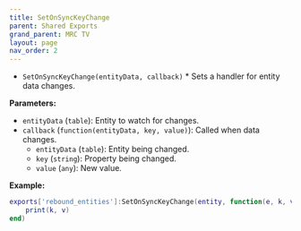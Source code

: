 ```yaml
--- 
title: SetOnSyncKeyChange 
parent: Shared Exports 
grand_parent: MRC TV 
layout: page
nav_order: 2
--- 
```


* `SetOnSyncKeyChange(entityData, callback)` *
Sets a handler for entity data changes.

**Parameters:**
- `entityData` (`table`): Entity to watch for changes.
- `callback` (`function(entityData, key, value)`): Called when data changes.
  - `entityData` (`table`): Entity being changed.
  - `key` (`string`): Property being changed.
  - `value` (`any`): New value.

**Example:**
```lua
exports['rebound_entities']:SetOnSyncKeyChange(entity, function(e, k, v) 
    print(k, v)
end)
```

